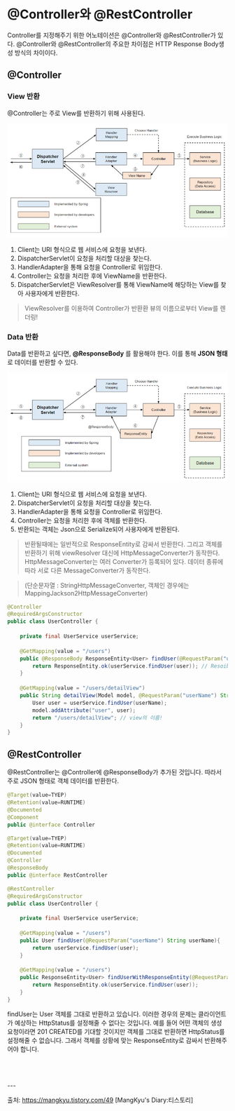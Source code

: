 # @Controller와 @RestController

Controller를 지정해주기 위한 어노테이션은 @Controller와 @RestController가 있다. @Controller와 @RestController의 주요한 차이점은 HTTP Response Body생성 방식의 차이이다.

## @Controller

### View 반환

@Controller는 주로 View를 반환하기 위해 사용된다.

![alt text](images/Controller_View.png)

1. Client는 URI 형식으로 웹 서비스에 요청을 보낸다.
2. DispatcherServlet이 요청을 처리할 대상을 찾는다.
3. HandlerAdapter을 통해 요청을 Controller로 위임한다.
4. Controller는 요청을 처리한 후에 ViewName을 반환한다.
5. DispatcherServlet은 ViewResolver를 통해 ViewName에 해당하는 View를 찾아 사용자에게 반환한다.

> ViewResolver를 이용하여 Controller가 반환환 뷰의 이름으로부터 View를 렌더링!

### Data 반환

Data를 반환하고 싶다면, **@ResponseBody** 를 활용해야 한다. 이를 통해 **JSON 형태**로 데이터를 반환할 수 있다.

![alt text](images/Controller_Data.png)

1. Client는 URI 형식으로 웹 서비스에 요청을 보낸다.
2. DispatcherServlet이 요청을 처리할 대상을 찾는다.
3. HandlerAdapter을 통해 요청을 Controller로 위임한다.
4. Controller는 요청을 처리한 후에 객체를 반환한다.
5. 반환되는 객체는 Json으로 Serialize되어 사용자에게 반환된다.

> 반환될때에는 일반적으로 ResponseEntity로 감싸서 반환한다. 그리고 객체를 반환하기 위해 viewResolver 대신에 HttpMessageConverter가 동작한다. HttpMessageConverter는 여러 Converter가 등록되어 있다. 데이터 종류에 따라 서로 다른 MessageConverter가 동작한다.

> (단순문자열 : StringHttpMessageConverter, 객체인 경우에는 MappingJackson2HttpMessageConverter)

```java
@Controller
@RequiredArgsConstructor
public class UserController {

    private final UserService userService;

    @GetMapping(value = "/users")
    public @ResponseBody ResponseEntity<User> findUser(@RequestParam("userName") String userName){
        return ResponseEntity.ok(userService.findUser(user)); // ResoibseEntity로
    }

    @GetMapping(value = "/users/detailView")
    public String detailView(Model model, @RequestParam("userName") String userName){
        User user = userService.findUser(userName);
        model.addAttribute("user", user);
        return "/users/detailView"; // view의 이름!
    }
}
```

## @RestController

@RestController는 @Controller에 @ResponseBody가 추가된 것입니다. 따라서 주로 JSON 형태로 객체 데이터를 반환한다.

```java
@Target(value=TYEP)
@Retention(value=RUNTIME)
@Documented
@Component
public @interface Controller
```

```java
@Target(value=TYEP)
@Retention(value=RUNTIME)
@Documented
@Controller
@ResponseBody
public @interface RestController
```

```java
@RestController
@RequiredArgsConstructor
public class UserController {

    private final UserService userService;

    @GetMapping(value = "/users")
    public User findUser(@RequestParam("userName") String userName){
        return userService.findUser(user);
    }

    @GetMapping(value = "/users")
    public ResponseEntity<User> findUserWithResponseEntity(@RequestParam("userName") String userName){
        return ResponseEntity.ok(userService.findUser(user));
    }
}
```

findUser는 User 객체를 그대로 반환하고 있습니다. 이러한 경우의 문제는 클라이언트가 예상하는 HttpStatus를 설정해줄 수 없다는 것입니다. 예를 들어 어떤 객체의 생성 요청이라면 201 CREATED를 기대할 것이지만 객체를 그대로 반환하면 HttpStatus를 설정해줄 수 없습니다. 그래서 객체를 상황에 맞는 ResponseEntity로 감싸서 반환해주어야 합니다.

<br>
<br>
<br>
---

출처: https://mangkyu.tistory.com/49 [MangKyu's Diary:티스토리]
